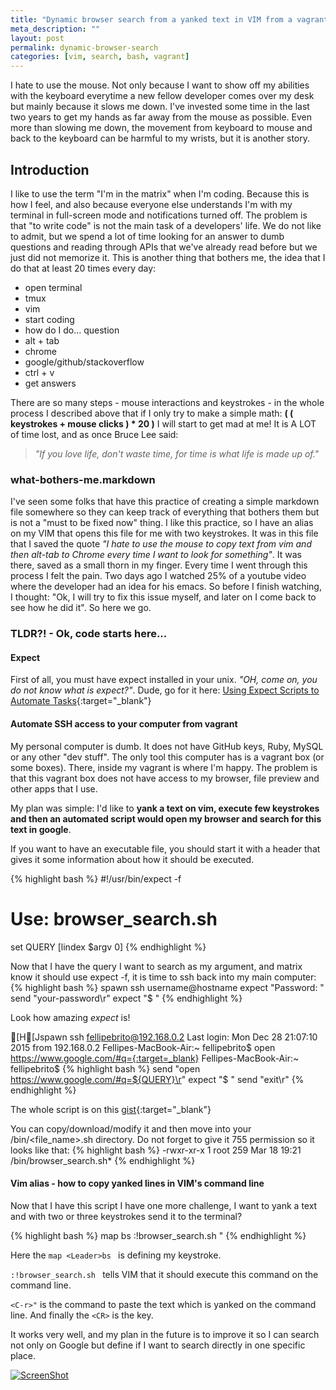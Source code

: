 ```yaml
---
title: "Dynamic browser search from a yanked text in VIM from a vagrant box"
meta_description: ""
layout: post
permalink: dynamic-browser-search
categories: [vim, search, bash, vagrant]
---
```


I hate to use the mouse. Not only because I want to show off my abilities with the keyboard everytime a new fellow developer comes over my desk but mainly because it slows me down. I've invested some time in the last two years to get my hands as far away from the mouse as possible. Even more than slowing me down, the movement from keyboard to mouse and back to the keyboard can be harmful to my wrists, but it is another story.

## Introduction
I like to use the term "I'm in the matrix" when I'm coding. Because this is how I feel, and also because everyone else understands I'm with my terminal in full-screen mode and notifications turned off. The problem is that "to write code" is not the main task of a developers' life. We do not like to admit, but we spend a lot of time looking for an answer to dumb questions and reading through APIs that we've already read before but we just did not memorize it. This is another thing that bothers me, the idea that I do that at least 20 times every day:

- open terminal
- tmux
- vim
- start coding
- how do I do... question
- alt + tab
- chrome
- google/github/stackoverflow
- ctrl + v
- get answers


There are so many steps - mouse interactions and keystrokes - in the whole process I described above that if I only try to make a simple math: **( ( keystrokes + mouse clicks ) * 20 )** I will start to get mad at me! It is A LOT of time lost, and as once Bruce Lee said:
>_"If you love life, don't waste time, for time is what life is made up of."_

### what-bothers-me.markdown

I've seen some folks that have this practice of creating a simple markdown file somewhere so they can keep track of everything that bothers them but is not a "must to be fixed now" thing. I like this practice, so I have an alias on my VIM that opens this file for me with two keystrokes. It was in this file that I saved the quote _"I hate to use the mouse to copy text from vim and then alt-tab to Chrome every time I want to look for something"_. It was there, saved as a small thorn in my finger. Every time I went through this process I felt the pain. Two days ago I watched 25% of a youtube video where the developer had an idea for his emacs. So before I finish watching, I thought: "Ok, I will try to fix this issue myself, and later on I come back to see how he did it". So here we go.

### TLDR?! - Ok, code starts here...

#### Expect
First of all, you must have expect installed in your unix. _"OH, come on, you do not know what is expect?"_. Dude, go for it here: [Using Expect Scripts to Automate Tasks](http://www.admin-magazine.com/Articles/Automating-with-Expect-Scripts){:target="_blank"}

#### Automate SSH access to your computer from vagrant
My personal computer is dumb. It does not have GitHub keys, Ruby, MySQL or any other "dev stuff". The only tool this computer has is a vagrant box (or some boxes). There, inside my vagrant is where I'm happy. The problem is that this vagrant box does not have access to my browser, file preview and other apps that I use.

My plan was simple: I'd like to **yank a text on vim, execute few keystrokes and then an automated script would open my browser and search for this text in google**.

If you want to have an executable file, you should start it with a header that gives it some information about how it should be executed.

{% highlight bash %}
#!/usr/bin/expect -f
# Use: browser_search.sh <query-to-be-searched>

set QUERY [lindex $argv 0]
{% endhighlight %}

Now that I have the query I want to search as my argument, and matrix know it should use expect -f, it is time to ssh back into my main computer:
{% highlight bash %}
spawn ssh username@hostname
expect "Password: "
send "your-password\r"
expect "$ "
{% endhighlight %}

Look how amazing *expect* is!

[H[Jspawn ssh fellipebrito@192.168.0.2
Last login: Mon Dec 28 21:07:10 2015 from 192.168.0.2
Fellipes-MacBook-Air:~ fellipebrito$ open https://www.google.com/#q={:target=_blank}
Fellipes-MacBook-Air:~ fellipebrito$ 
{% highlight bash %}
send "open https://www.google.com/#q=${QUERY}\r"
expect "$ "
send "exit\r"
{% endhighlight %}

The whole script is on this [gist](https://gist.github.com/fellipebrito/e35f976c3d952d6f4714){:target="_blank"}

You can copy/download/modify it and then move into your /bin/<file_name>.sh directory. Do not forget to give it 755 permission so it looks like that:
{% highlight bash %}
-rwxr-xr-x 1 root 259 Mar 18 19:21 /bin/browser_search.sh*
{% endhighlight %}

#### Vim alias - how to copy yanked lines in VIM's command line

Now that I have this script I have one more challenge, I want to yank a text and with two or three keystrokes send it to the terminal?

{% highlight bash %}
map <Leader>bs :!browser_search.sh <C-r>"<CR>
{% endhighlight %}

Here the `map <Leader>bs ` is defining my keystroke.

`:!browser_search.sh ` tells VIM that it should execute this command on the command line.

`<C-r>"` is the command to paste the text which is yanked on the command line. And finally the `<CR>` is the <enter> key.

It works very well, and my plan in the future is to improve it so I can search not only on Google but define if I want to search directly in one specific place.

[![ScreenShot](http://gifyu.com/images/dynamic-browser-search.gif)](http://gifyu.com/images/dynamic-browser-search.gif)
